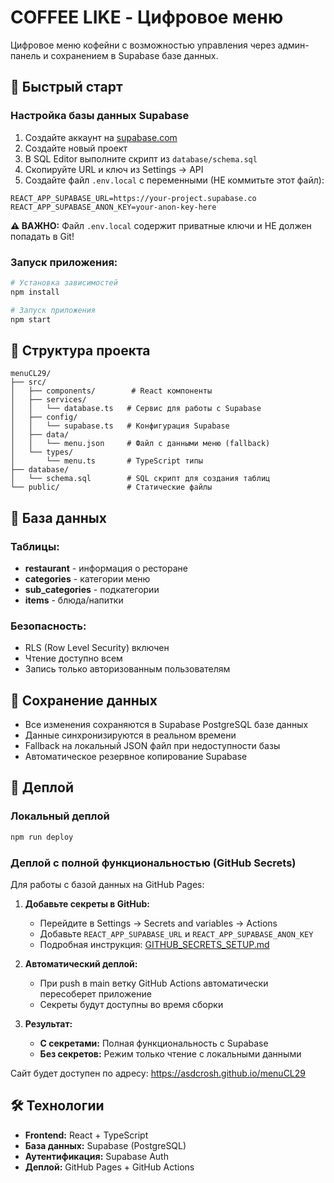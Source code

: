 # COFFEE LIKE - Цифровое меню

Цифровое меню кофейни с возможностью управления через админ-панель и сохранением в Supabase базе данных.

## 🚀 Быстрый старт

### Настройка базы данных Supabase

1. Создайте аккаунт на [supabase.com](https://supabase.com)
2. Создайте новый проект
3. В SQL Editor выполните скрипт из `database/schema.sql`
4. Скопируйте URL и ключ из Settings → API
5. Создайте файл `.env.local` с переменными (НЕ коммитьте этот файл):

```env
REACT_APP_SUPABASE_URL=https://your-project.supabase.co
REACT_APP_SUPABASE_ANON_KEY=your-anon-key-here
```

**⚠️ ВАЖНО:** Файл `.env.local` содержит приватные ключи и НЕ должен попадать в Git!

### Запуск приложения:

```bash
# Установка зависимостей
npm install

# Запуск приложения
npm start
```

## 📁 Структура проекта

```
menuCL29/
├── src/
│   ├── components/        # React компоненты
│   ├── services/
│   │   └── database.ts   # Сервис для работы с Supabase
│   ├── config/
│   │   └── supabase.ts   # Конфигурация Supabase
│   ├── data/
│   │   └── menu.json     # Файл с данными меню (fallback)
│   └── types/
│       └── menu.ts       # TypeScript типы
├── database/
│   └── schema.sql        # SQL скрипт для создания таблиц
└── public/               # Статические файлы
```

## 🔧 База данных

### Таблицы:
- **restaurant** - информация о ресторане
- **categories** - категории меню
- **sub_categories** - подкатегории
- **items** - блюда/напитки

### Безопасность:
- RLS (Row Level Security) включен
- Чтение доступно всем
- Запись только авторизованным пользователям

## 💾 Сохранение данных

- Все изменения сохраняются в Supabase PostgreSQL базе данных
- Данные синхронизируются в реальном времени
- Fallback на локальный JSON файл при недоступности базы
- Автоматическое резервное копирование Supabase

## 🚀 Деплой

### Локальный деплой
```bash
npm run deploy
```

### Деплой с полной функциональностью (GitHub Secrets)

Для работы с базой данных на GitHub Pages:

1. **Добавьте секреты в GitHub:**
   - Перейдите в Settings → Secrets and variables → Actions
   - Добавьте `REACT_APP_SUPABASE_URL` и `REACT_APP_SUPABASE_ANON_KEY`
   - Подробная инструкция: [GITHUB_SECRETS_SETUP.md](./GITHUB_SECRETS_SETUP.md)

2. **Автоматический деплой:**
   - При push в main ветку GitHub Actions автоматически пересоберет приложение
   - Секреты будут доступны во время сборки

3. **Результат:**
   - **С секретами:** Полная функциональность с Supabase
   - **Без секретов:** Режим только чтение с локальными данными

Сайт будет доступен по адресу: https://asdcrosh.github.io/menuCL29

## 🛠️ Технологии

- **Frontend:** React + TypeScript
- **База данных:** Supabase (PostgreSQL)
- **Аутентификация:** Supabase Auth
- **Деплой:** GitHub Pages + GitHub Actions
